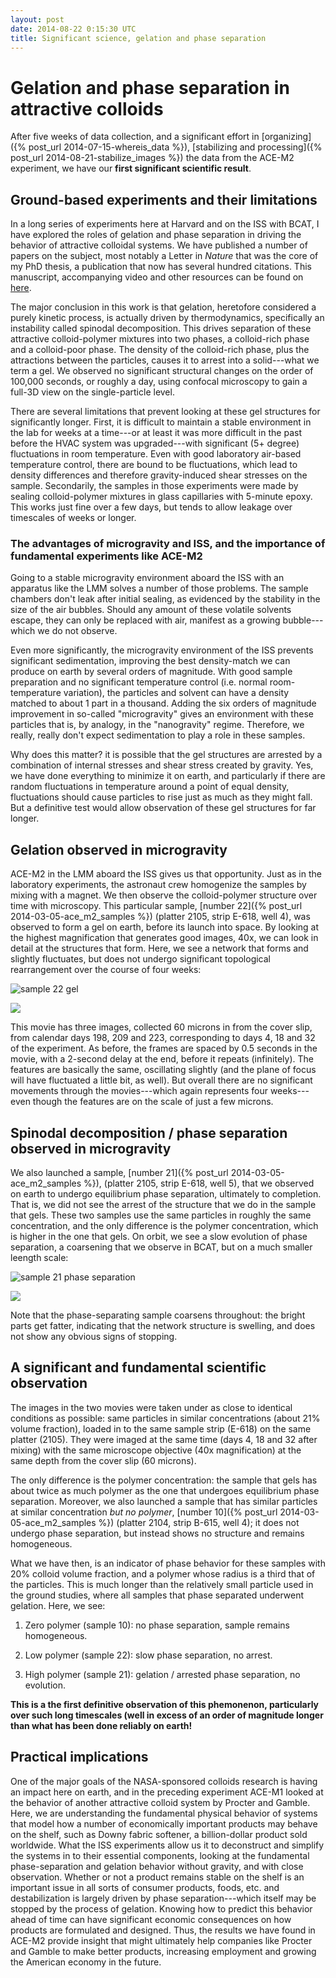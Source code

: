```yaml
---
layout: post
date: 2014-08-22 0:15:30 UTC
title: Significant science, gelation and phase separation
---
```


# Gelation and phase separation in attractive colloids

After five weeks of data collection, and a significant effort in [organizing]({% post_url 2014-07-15-whereis_data %}), [stabilizing and processing]({% post_url 2014-08-21-stabilize_images %}) the data from the ACE-M2 experiment, we have our **first significant scientific result**. 

## Ground-based experiments and their limitations

In a long series of experiments here at Harvard and on the ISS with BCAT, I have explored the roles of gelation and phase separation in driving the behavior of attractive colloidal systems. We have published a number of papers on the subject, most notably a Letter in _Nature_ that was the core of my PhD thesis, a publication that now has several hundred citations. This manuscript, accompanying video and other resources can be found on [here](http://www.peterlu.org/content/physics-attractive-colloids).

The major conclusion in this work is that gelation, heretofore considered a purely kinetic process, is actually driven by thermodynamics, specifically an instability called spinodal decomposition. This drives separation of these attractive colloid-polymer mixtures into two phases, a colloid-rich phase and a colloid-poor phase. The density of the colloid-rich phase, plus the attractions between the particles, causes it to arrest into a solid---what we term a gel. We observed no significant structural changes on the order of 100,000 seconds, or roughly a day, using confocal microscopy to gain a full-3D view on the single-particle level.

There are several limitations that prevent looking at these gel structures for significantly longer. First, it is difficult to maintain a stable environment in the lab for weeks at a time---or at least it was more difficult in the past before the HVAC system was upgraded---with significant (5+ degree) fluctuations in room temperature. Even with good laboratory air-based temperature control, there are bound to be fluctuations, which lead to density differences and therefore gravity-induced shear stresses on the sample. Secondarily, the samples in those experiments were made by sealing colloid-polymer mixtures in glass capillaries with 5-minute epoxy. This works just fine over a few days, but tends to allow leakage over timescales of weeks or longer.

### The advantages of microgravity and ISS, and the importance of fundamental experiments like ACE-M2

Going to a stable microgravity environment aboard the ISS with an apparatus like the LMM solves a number of those problems. The sample chambers don't leak after initial sealing, as evidenced by the stability in the size of the air bubbles. Should any amount of these volatile solvents escape, they can only be replaced with air, manifest as a growing bubble---which we do not observe.

Even more significantly, the microgravity environment of the ISS prevents significant sedimentation, improving the best density-match we can produce on earth by several orders of magnitude. With good sample preparation and no significant temperature control (i.e. normal room-temperature variation), the particles and solvent can have a density matched to about 1 part in a thousand. Adding the six orders of magnitude improvement in so-called "microgravity" gives an environment with these particles that is, by analogy, in the "nanogravity" regime. Therefore, we really, really don't expect sedimentation to play a role in these samples.

Why does this matter? it is possible that the gel structures are arrested by a combination of internal stresses and shear stress created by gravity. Yes, we have done everything to minimize it on earth, and particularly if there are random fluctuations in temperature around a point of equal density, fluctuations should cause particles to rise just as much as they might fall. But a definitive test would allow observation of these gel structures for far longer.

## Gelation observed in microgravity

ACE-M2 in the LMM aboard the ISS gives us that opportunity. Just as in the laboratory experiments, the astronaut crew homogenize the samples by mixing with a magnet. We then observe the colloid-polymer structure over time with microscopy. This particular sample, [number 22]({% post_url 2014-03-05-ace_m2_samples %}) (platter 2105, strip E-618, well 4), was observed to form a gel on earth, before its launch into space. By looking at the highest magnification that generates good images, 40x, we can look in detail at the structures that form. Here, we see a network that forms and slightly fluctuates, but does not undergo significant topological rearrangement over the course of four weeks:

![sample 22 gel](/images/2014_08_22_gelation_phase_sep/p5e4s22_40x_z060_xyd_2wks_sm.gif)

![](/images/ace_m2_sample_tiles/sample22.png)

This movie has three images, collected 60 microns in from the cover slip, from calendar days 198, 209 and 223, corresponding to days 4, 18 and 32 of the experiment. As before, the frames are spaced by 0.5 seconds in the movie, with a 2-second delay at the end, before it repeats (infinitely). The features are basically the same, oscillating slightly (and the plane of focus will have fluctuated a little bit, as well). But overall there are no significant movements through the movies---which again represents four weeks---even though the features are on the scale of just a few microns. 

## Spinodal decomposition / phase separation observed in microgravity

We also launched a sample, [number 21]({% post_url 2014-03-05-ace_m2_samples %}), (platter 2105, strip E-618, well 5), that we observed on earth to undergo equilibrium phase separation, ultimately to completion. That is, we did not see the arrest of the structure that we do in the sample that gels. These two samples use the same particles in roughly the same concentration, and the only difference is the polymer concentration, which is higher in the one that gels. On orbit, we see a slow evolution of phase separation, a coarsening that we observe in BCAT, but on a much smaller leength scale:

![sample 21 phase separation](/images/2014_08_22_gelation_phase_sep/p5e5s21_40x_z060_xyk_2wks_sm.gif)

![](/images/ace_m2_sample_tiles/sample21.png)

Note that the phase-separating sample coarsens throughout: the bright parts get fatter, indicating that the network structure is swelling, and does not show any obvious signs of stopping.

## A significant and fundamental scientific observation

The images in the two movies were taken under as close to identical conditions as possible: same particles in similar concentrations (about 21% volume fraction), loaded in to the same sample strip (E-618) on the same platter (2105). They were imaged at the same time (days 4, 18 and 32 after mixing) with the same microscope objective (40x magnification) at the same depth from the cover slip (60 microns). 

The only difference is the polymer concentration: the sample that gels has about twice as much polymer as the one that undergoes equilibrium phase separation. Moreover, we also launched a sample that has similar particles at similar concentration _but no polymer_, [number 10]({% post_url 2014-03-05-ace_m2_samples %}) (platter 2104, strip B-615, well 4); it does not undergo phase separation, but instead shows no structure and remains homogeneous.

What we have then, is an indicator of phase behavior for these samples with 20% colloid volume fraction, and a polymer whose radius is a third that of the particles. This is much longer than the relatively small particle used in the ground studies, where all samples that phase separated underwent gelation. Here, we see:

1. Zero polymer (sample 10): no phase separation, sample remains homogeneous.

2. Low polymer (sample 22): slow phase separation, no arrest.

3. High polymer (sample 21): gelation / arrested phase separation, no evolution.

**This is a the first definitive observation of this phemonenon, particularly over such long timescales (well in excess of an order of magnitude longer than what has been done reliably on earth!**

## Practical implications

One of the major goals of the NASA-sponsored colloids research is having an impact here on earth, and in the preceding experiment ACE-M1 looked at the behavior of another attractive colloid system by Procter and Gamble. Here, we are understanding the fundamental physical behavior of systems that model how a number of economically important products may behave on the shelf, such as Downy fabric softener, a billion-dollar product sold worldwide. What the ISS experiments allow us it to deconstruct and simplify the systems in to their essential components, looking at the fundamental phase-separation and gelation behavior without gravity, and with close observation. Whether or not a product remains stable on the shelf is an important issue in all sorts of consumer products, foods, etc. and destabilization is largely driven by phase separation---which itself may be stopped by the process of gelation. Knowing how to predict this behavior ahead of time can have significant economic consequences on how products are formulated and designed. Thus, the results we have found in ACE-M2 provide insight that might ultimately help companies like Procter and Gamble to make better products, increasing employment and growing the American economy in the future.
